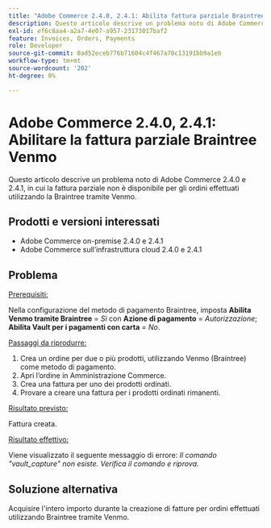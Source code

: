 ```yaml
---
title: "Adobe Commerce 2.4.0, 2.4.1: Abilita fattura parziale Braintree Venmo"
description: Questo articolo descrive un problema noto di Adobe Commerce 2.4.0 e 2.4.1, in cui la fattura parziale non è disponibile per gli ordini effettuati utilizzando la Braintree tramite Venmo.
exl-id: ef6c8aa4-a2a7-4e07-a957-23173017baf2
feature: Invoices, Orders, Payments
role: Developer
source-git-commit: 0ad52eceb776b71604c4f467a70c13191bb9a1eb
workflow-type: tm+mt
source-wordcount: '202'
ht-degree: 0%

---
```


# Adobe Commerce 2.4.0, 2.4.1: Abilitare la fattura parziale Braintree Venmo

Questo articolo descrive un problema noto di Adobe Commerce 2.4.0 e 2.4.1, in cui la fattura parziale non è disponibile per gli ordini effettuati utilizzando la Braintree tramite Venmo.

## Prodotti e versioni interessati

* Adobe Commerce on-premise 2.4.0 e 2.4.1
* Adobe Commerce sull’infrastruttura cloud 2.4.0 e 2.4.1

## Problema

<u>Prerequisiti:</u>

Nella configurazione del metodo di pagamento Braintree, imposta **Abilita Venmo tramite Braintree** = *Sì* con **Azione di pagamento** = *Autorizzazione*; **Abilita Vault per i pagamenti con carta** = *No*.

<u>Passaggi da riprodurre:</u>

1. Crea un ordine per due o più prodotti, utilizzando Venmo (Braintree) come metodo di pagamento.
1. Apri l’ordine in Amministrazione Commerce.
1. Crea una fattura per uno dei prodotti ordinati.
1. Provare a creare una fattura per i prodotti ordinati rimanenti.

<u>Risultato previsto:</u>

Fattura creata.

<u>Risultato effettivo:</u>

Viene visualizzato il seguente messaggio di errore: *Il comando &quot;vault\_capture&quot; non esiste. Verifica il comando e riprova.*

## Soluzione alternativa

Acquisire l&#39;intero importo durante la creazione di fatture per ordini effettuati utilizzando Braintree tramite Venmo.
